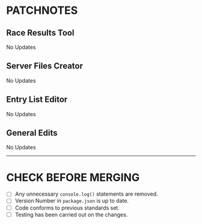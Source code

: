 # PATCHNOTES

## Race Results Tool
No Updates

## Server Files Creator
No Updates

## Entry List Editor
No Updates

## General Edits
No Updates

---

# CHECK BEFORE MERGING
- [ ] Any unnecessary `console.log()` statements are removed.
- [ ] Version Number in `package.json` is up to date.
- [ ] Code conforms to previous standards set.
- [ ] Testing has been carried out on the changes.